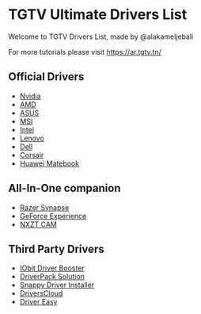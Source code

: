 # TGTV Ultimate Drivers List

Welcome to TGTV Drivers List, made by @alakameljebali 

For more tutorials please visit  https://ar.tgtv.tn/

## Official Drivers

- [Nvidia](https://www.nvidia.com/Download/index.aspx)
- [AMD](https://www.amd.com/support)
- [ASUS](https://www.asus.com/support/Download-Center/)
- [MSI](https://www.msi.com/support/download/)
- [Intel](https://downloadcenter.intel.com/)
- [Lenovo](https://support.lenovo.com/)
- [Dell](http://www.dell.com/support)
- [Corsair](https://www.corsair.com/downloads)
- [Huawei Matebook](http://consumer.huawei.com/en/support/tablets/matebook/)

## All-In-One companion

- [Razer Synapse](https://www.razerzone.com/synapse)
- [GeForce Experience](https://www.geforce.com/geforce-experience)
- [NXZT CAM](https://www.nzxt.com/camapp)

## Third Party Drivers

- [IObit Driver Booster](https://www.iobit.com/en/driver-booster.php)
- [DriverPack Solution](https://driverpack.io/)
- [Snappy Driver Installer](https://sdi-tool.org/)
- [DriversCloud](https://www.driverscloud.com/)
- [Driver Easy](https://www.drivereasy.com/)

